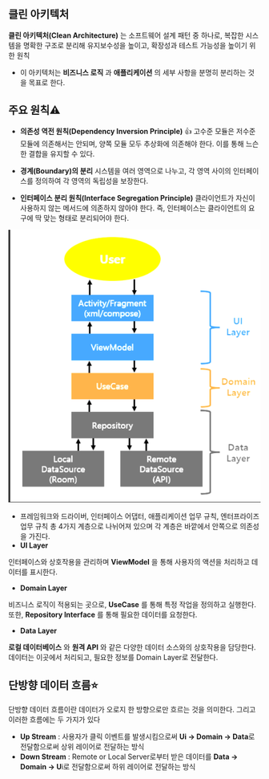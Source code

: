 ## 클린 아키텍처
**클린 아키텍처(Clean Architecture)** 는 소프트웨어 설계 패턴 중 하나로, 복잡한 시스템을 명확한 구조로 분리해 유지보수성을 높이고, 확장성과 테스트 가능성을 높이기 위한 원칙
+ 이 아키텍처는 **비즈니스 로직** 과 **애플리케이션** 의 세부 사항을 분명히 분리하는 것을 목표로 한다.

## 주요 원칙⚠️
+ **의존성 역전 원칙(Dependency Inversion Principle)** 👍
고수준 모듈은 저수준 모듈에 의존해서는 안되며, 양쪽 모듈 모두 추상화에 의존해야 한다. 이를 통해 느슨한 결합을 유지할 수 있다.

+ **경계(Boundary)의 분리**
시스템을 여러 영역으로 나누고, 각 영역 사이의 인터페이스를 정의하여 각 영역의 독립성을 보장한다.

+ **인터페이스 분리 원칙(Interface Segregation Principle)**
클라이언트가 자신이 사용하지 않는 메서드에 의존하지 않아야 한다. 즉, 인터페이스는 클라이언트의 요구에 딱 맞는 형태로 분리되어야 한다.

![alt text](image/image-1.png)
+ 프레임워크와 드라이버, 인터페이스 어댑터, 애플리케이션 업무 규칙, 엔터프라이즈 업무 규칙 총 4가지 계층으로 나뉘어져 있으며 각 계층은 바깥에서 안쪽으로 의존성을 가진다.
+ **UI Layer**

 인터페이스와 상호작용을 관리하며 **ViewModel** 을 통해 사용자의 액션을 처리하고 데이터를 표시한다.
+ **Domain Layer**

비즈니스 로직이 적용되는 곳으로, **UseCase** 를 통해 특정 작업을 정의하고 실행한다. 또한, **Repository Interface** 를 통해 필요한 데이터를 요청한다.
+ **Data Layer**

**로컬 데이터베이스** 와 **원격 API** 와 같은 다양한 데이터 소스와의 상호작용을 담당한다. 데이터는 이곳에서 처리되고, 필요한 정보를 Domain Layer로 전달한다.

## 단방향 데이터 흐름⭐
단방향 데이터 흐름이란 데이터가 오로지 한 방향으로만 흐르는 것을 의미한다. 그리고 이러한 흐름에는 두 가지가 있다
+ **Up Stream** : 사용자가 클릭 이벤트를 발생시킴으로써 **Ui -> Domain -> Data**로 전달함으로써 상위 레이어로 전달하는 방식
+ **Down Stream** : Remote or Local Server로부터 받은 데이터를 **Data -> Domain -> U**i로 전달함으로써 하위 레이어로 전달하는 방식